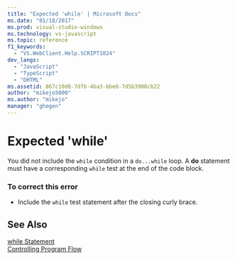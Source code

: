```yaml
---
title: "Expected 'while' | Microsoft Docs"
ms.date: "01/18/2017"
ms.prod: visual-studio-windows
ms.technology: vs-javascript
ms.topic: reference
f1_keywords: 
  - "VS.WebClient.Help.SCRIPT1024"
dev_langs: 
  - "JavaScript"
  - "TypeScript"
  - "DHTML"
ms.assetid: 867c10d0-7df6-4ba3-bbe6-7d5b3900cb22
author: "mikejo5000"
ms.author: "mikejo"
manager: "ghogen"
---
```

# Expected 'while'
You did not include the `while` condition in a `do...while` loop. A **do** statement must have a corresponding `while` test at the end of the code block.  
  
### To correct this error  
  
- Include the `while` test statement after the closing curly brace.  
  
## See Also  
 [while Statement](../../javascript/reference/while-statement-javascript.md)   
 [Controlling Program Flow](../../javascript/controlling-program-flow-javascript.md)